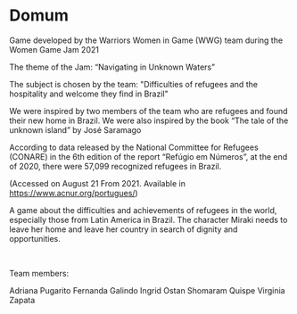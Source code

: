 # Domum

Game developed by the Warriors Women in Game (WWG) team during the Women Game Jam 2021


The theme of the Jam: “Navigating in Unknown Waters”

The subject is chosen by the team: "Difficulties of refugees and the hospitality and welcome they find in Brazil"

We were inspired by two members of the team who are refugees and found their new home in Brazil. We were also inspired by the book “The tale of the unknown island” by José Saramago


According to data released by the National Committee for Refugees (CONARE) in the 6th edition of the report “Refúgio em Números”, at the end of 2020, there were 57,099 recognized refugees in Brazil.

(Accessed on August 21 From 2021. Available in  https://www.acnur.org/portugues/)

A game about the difficulties and achievements of refugees in the world, especially those from Latin America in Brazil. The character Miraki needs to leave her home and leave her country in search of dignity and opportunities.

<br>



Team members:

Adriana Pugarito
Fernanda Galindo
Ingrid Ostan
Shomaram Quispe
Virginia Zapata